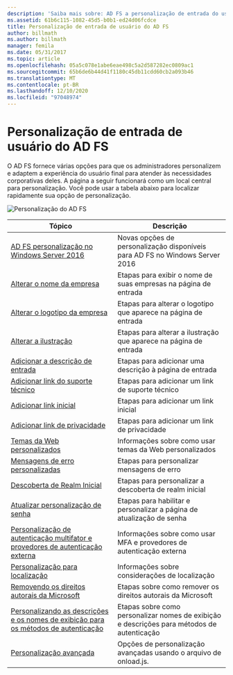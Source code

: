 ```yaml
---
description: 'Saiba mais sobre: AD FS a personalização de entrada do usuário'
ms.assetid: 61b6c115-1082-45d5-b0b1-ed24d06fcdce
title: Personalização de entrada de usuário do AD FS
author: billmath
ms.author: billmath
manager: femila
ms.date: 05/31/2017
ms.topic: article
ms.openlocfilehash: 05a5c078e1abe6eae498c5a2d587282ec0809ac1
ms.sourcegitcommit: 65b6de6b44d41f1180c45db11cdd60cb2a093b46
ms.translationtype: MT
ms.contentlocale: pt-BR
ms.lasthandoff: 12/10/2020
ms.locfileid: "97048974"
---
```

# <a name="ad-fs-user-sign-in-customization"></a>Personalização de entrada de usuário do AD FS


O AD FS fornece várias opções para que os administradores personalizem e adaptem a experiência do usuário final para atender às necessidades corporativas deles.  A página a seguir funcionará como um local central para personalização.  Você pode usar a tabela abaixo para localizar rapidamente sua opção de personalização.



![Personalização do AD FS](media/AD-FS-user-sign-in-customization/ADFS_Blue_Custom2.png)









Tópico|Descrição|
-----|-----|
[AD FS personalização no Windows Server 2016](./ad-fs-customization-in-windows-server.md)|Novas opções de personalização disponíveis para AD FS no Windows Server 2016|
[Alterar o nome da empresa](Change-the-company-name-on-the-AD-FS-sign-in-page.md)|Etapas para exibir o nome de suas empresas na página de entrada|
[Alterar o logotipo da empresa](Change-the-company-logo-on-the-AD-FS-sign-in-page.md)|Etapas para alterar o logotipo que aparece na página de entrada|
[Alterar a ilustração](Change-the-illustration-on-the-AD-FS-sign-in-page.md)|Etapas para alterar a ilustração que aparece na página de entrada|
[Adicionar a descrição de entrada](Add-sign-in-page-description.md)|Etapas para adicionar uma descrição à página de entrada|
[Adicionar link do suporte técnico](Add-Help-Desk-Link.md)|Etapas para adicionar um link de suporte técnico|
[Adicionar link inicial](Add-Home-Link.md)|Etapas para adicionar um link inicial|
[Adicionar link de privacidade](Add-Privacy-Link.md)|Etapas para adicionar um link de privacidade|
[Temas da Web personalizados](Custom-Web-Themes-in-AD-FS.md)|Informações sobre como usar temas da Web personalizados
[Mensagens de erro personalizadas](Custom-error-messages-for-AD-FS-sign-in-page.md)|Etapas para personalizar mensagens de erro
[Descoberta de Realm Inicial](Home-Realm-Discovery-Customization.md)|Etapas para personalizar a descoberta de realm inicial|
[Atualizar personalização de senha](Update-password-customization.md)|Etapas para habilitar e personalizar a página de atualização de senha|
[Personalização de autenticação multifator e provedores de autenticação externa](Multi-factor-authentication-and-external-auth-providers-customization.md)|Informações sobre como usar MFA e provedores de autenticação externa|
[Personalização para localização](Customization-for-Localization.md)|Informações sobre considerações de localização
[Removendo os direitos autorais da Microsoft](Remove-the-Microsoft-copyright.md)|Etapas sobre como remover os direitos autorais da Microsoft
[Personalizando as descrições e os nomes de exibição para os métodos de autenticação](Customize-the-display-names-and-descriptions-for-authentication-methods.md)|Etapas sobre como personalizar nomes de exibição e descrições para métodos de autenticação
[Personalização avançada](Advanced-Customization-of-AD-FS-Sign-in-Pages.md)|Opções de personalização avançadas usando o arquivo de onload.js.
